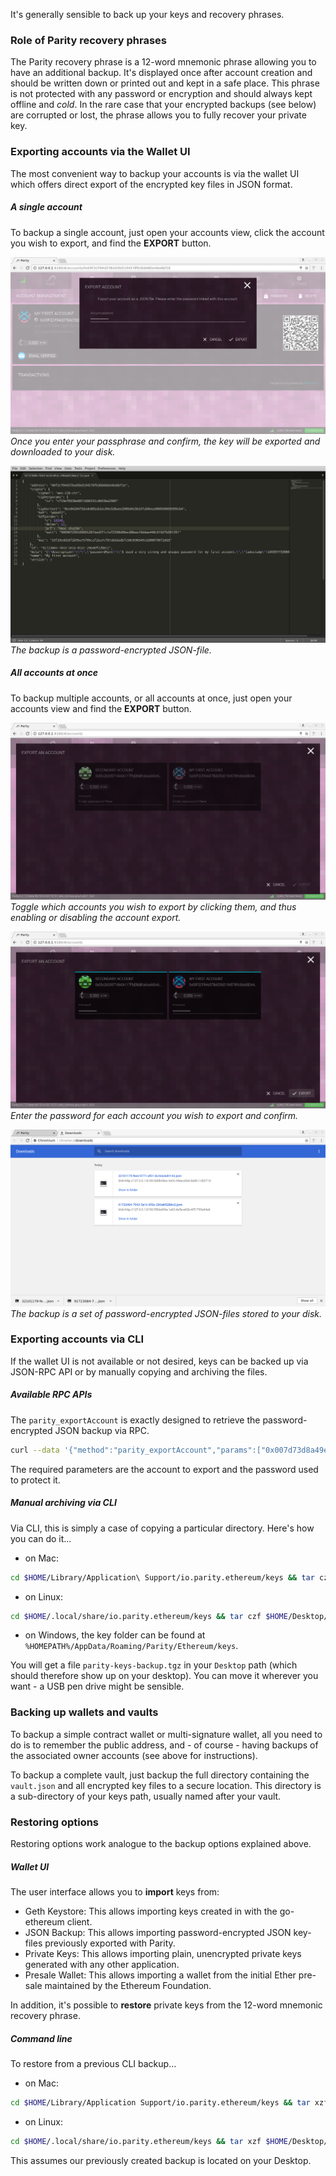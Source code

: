 It's generally sensible to back up your keys and recovery phrases.

### Role of Parity recovery phrases

The Parity recovery phrase is a 12-word mnemonic phrase allowing you to have an additional backup. It's displayed once after account creation and should be written down or printed out and kept in a safe place. This phrase is not protected with any password or encryption and should always kept offline and _cold_. In the rare case that your encrypted backups (see below) are corrupted or lost, the phrase allows you to fully recover your private key.

### Exporting accounts via the Wallet UI

The most convenient way to backup your accounts is via the wallet UI which offers direct export of the encrypted key files in JSON format.

##### A single account

To backup a single account, just open your accounts view, click the account you wish to export, and find the **EXPORT** button.

![accounts-export-0](images/accounts-export-0.png)
_Once you enter your passphrase and confirm, the key will be exported and downloaded to your disk._

![accounts-export-1](images/accounts-export-1.png)
_The backup is a password-encrypted JSON-file._

##### All accounts at once

To backup multiple accounts, or all accounts at once, just open your accounts view and find the **EXPORT** button.

![accounts-export-2](images/accounts-export-2.png)
_Toggle which accounts you wish to export by clicking them, and thus enabling or disabling the account export._

![accounts-export-3](images/accounts-export-3.png)
_Enter the password for each account you wish to export and confirm._

![accounts-export-4](images/accounts-export-4.png)
_The backup is a set of password-encrypted JSON-files stored to your disk._

### Exporting accounts via CLI

If the wallet UI is not available or not desired, keys can be backed up via JSON-RPC API or by manually copying and archiving the files.

##### Available RPC APIs

The `parity_exportAccount` is exactly designed to retrieve the password-encrypted JSON backup via RPC.

```bash
curl --data '{"method":"parity_exportAccount","params":["0x007d73d8a49eeb85d32cf465507dd71d507100c1","hunter2"],"id":1,"jsonrpc":"2.0"}' -H "Content-Type: application/json" -X POST localhost:8545
```

The required parameters are the account to export and the password used to protect it.

##### Manual archiving via CLI

Via CLI, this is simply a case of copying a particular directory. Here's how you can do it...

- on Mac:
```bash
cd $HOME/Library/Application\ Support/io.parity.ethereum/keys && tar czf $HOME/Desktop/parity-keys-backup.tgz *
```

- on Linux:
```bash
cd $HOME/.local/share/io.parity.ethereum/keys && tar czf $HOME/Desktop/parity-keys-backup.tgz *
```

- on Windows, the key folder can be found at `%HOMEPATH%/AppData/Roaming/Parity/Ethereum/keys`.

You will get a file `parity-keys-backup.tgz` in your `Desktop` path (which should therefore show up on your desktop). You can move it wherever you want - a USB pen drive might be sensible.

### Backing up wallets and vaults

To backup a simple contract wallet or multi-signature wallet, all you need to do is to remember the public address, and - of course - having backups of the associated owner accounts (see above for instructions).

To backup a complete vault, just backup the full directory containing the `vault.json` and all encrypted key files to a secure location. This directory is a sub-directory of your keys path, usually named after your vault.

### Restoring options

Restoring options work analogue to the backup options explained above.

##### Wallet UI

The user interface allows you to **import** keys from:

- Geth Keystore: This allows importing keys created in with the go-ethereum client.
- JSON Backup: This allows importing password-encrypted JSON key-files previously exported with Parity.
- Private Keys: This allows importing plain, unencrypted private keys generated with any other application.
- Presale Wallet: This allows importing a wallet from the initial Ether pre-sale maintained by the Ethereum Foundation. 

In addition, it's possible to **restore** private keys from the 12-word mnemonic recovery phrase.

##### Command line

To restore from a previous CLI backup...

- on Mac:

```bash
cd $HOME/Library/Application Support/io.parity.ethereum/keys && tar xzf $HOME/Desktop/parity-keys-backup.tgz *
```

- on Linux:

```bash
cd $HOME/.local/share/io.parity.ethereum/keys && tar xzf $HOME/Desktop/parity-keys-backup.tgz *
```

This assumes our previously created backup is located on your Desktop.